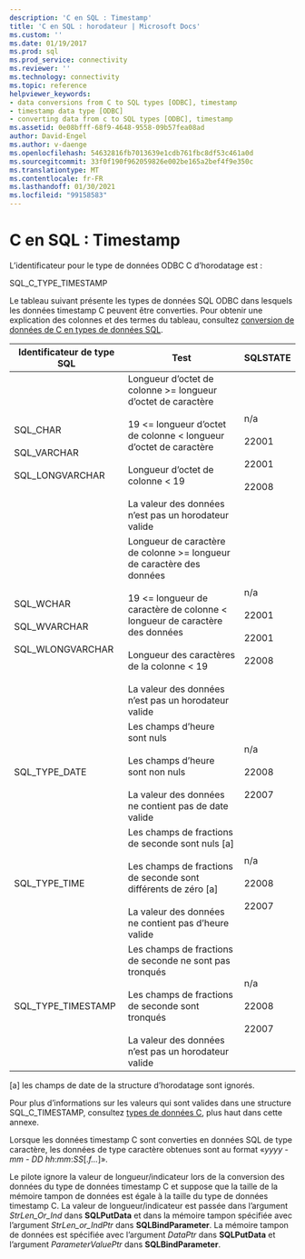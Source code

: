 ```yaml
---
description: 'C en SQL : Timestamp'
title: 'C en SQL : horodateur | Microsoft Docs'
ms.custom: ''
ms.date: 01/19/2017
ms.prod: sql
ms.prod_service: connectivity
ms.reviewer: ''
ms.technology: connectivity
ms.topic: reference
helpviewer_keywords:
- data conversions from C to SQL types [ODBC], timestamp
- timestamp data type [ODBC]
- converting data from c to SQL types [ODBC], timestamp
ms.assetid: 0e08bfff-68f9-4648-9558-09b57fea08ad
author: David-Engel
ms.author: v-daenge
ms.openlocfilehash: 54632816fb7013639e1cdb761fbc8df53c461a0d
ms.sourcegitcommit: 33f0f190f962059826e002be165a2bef4f9e350c
ms.translationtype: MT
ms.contentlocale: fr-FR
ms.lasthandoff: 01/30/2021
ms.locfileid: "99158583"
---
```

# <a name="c-to-sql-timestamp"></a>C en SQL : Timestamp
L’identificateur pour le type de données ODBC C d’horodatage est :  
  
 SQL_C_TYPE_TIMESTAMP  
  
 Le tableau suivant présente les types de données SQL ODBC dans lesquels les données timestamp C peuvent être converties. Pour obtenir une explication des colonnes et des termes du tableau, consultez [conversion de données de C en types de données SQL](../../../odbc/reference/appendixes/converting-data-from-c-to-sql-data-types.md).  
  
|Identificateur de type SQL|Test|SQLSTATE|  
|-------------------------|----------|--------------|  
|SQL_CHAR<br /><br /> SQL_VARCHAR<br /><br /> SQL_LONGVARCHAR|Longueur d’octet de colonne >= longueur d’octet de caractère<br /><br /> 19 <= longueur d’octet de colonne < longueur d’octet de caractère<br /><br /> Longueur d’octet de colonne < 19<br /><br /> La valeur des données n’est pas un horodateur valide|n/a<br /><br /> 22001<br /><br /> 22001<br /><br /> 22008|  
|SQL_WCHAR<br /><br /> SQL_WVARCHAR<br /><br /> SQL_WLONGVARCHAR|Longueur de caractère de colonne >= longueur de caractère des données<br /><br /> 19 <= longueur de caractère de colonne < longueur de caractère des données<br /><br /> Longueur des caractères de la colonne < 19<br /><br /> La valeur des données n’est pas un horodateur valide|n/a<br /><br /> 22001<br /><br /> 22001<br /><br /> 22008|  
|SQL_TYPE_DATE|Les champs d’heure sont nuls<br /><br /> Les champs d’heure sont non nuls<br /><br /> La valeur des données ne contient pas de date valide|n/a<br /><br /> 22008<br /><br /> 22007|  
|SQL_TYPE_TIME|Les champs de fractions de seconde sont nuls [a]<br /><br /> Les champs de fractions de seconde sont différents de zéro [a]<br /><br /> La valeur des données ne contient pas d’heure valide|n/a<br /><br /> 22008<br /><br /> 22007|  
|SQL_TYPE_TIMESTAMP|Les champs de fractions de seconde ne sont pas tronqués<br /><br /> Les champs de fractions de seconde sont tronqués<br /><br /> La valeur des données n’est pas un horodateur valide|n/a<br /><br /> 22008<br /><br /> 22007|  
  
 [a] les champs de date de la structure d’horodatage sont ignorés.  
  
 Pour plus d’informations sur les valeurs qui sont valides dans une structure SQL_C_TIMESTAMP, consultez [types de données C](../../../odbc/reference/appendixes/c-data-types.md), plus haut dans cette annexe.  
  
 Lorsque les données timestamp C sont converties en données SQL de type caractère, les données de type caractère obtenues sont au format «*yyyy* - *mm* - *DD* *hh*:*mm*:*SS*[.*f...*]».  
  
 Le pilote ignore la valeur de longueur/indicateur lors de la conversion des données du type de données timestamp C et suppose que la taille de la mémoire tampon de données est égale à la taille du type de données timestamp C. La valeur de longueur/indicateur est passée dans l’argument *StrLen_Or_Ind* dans **SQLPutData** et dans la mémoire tampon spécifiée avec l’argument *StrLen_or_IndPtr* dans **SQLBindParameter**. La mémoire tampon de données est spécifiée avec l’argument *DataPtr* dans **SQLPutData** et l’argument *ParameterValuePtr* dans **SQLBindParameter**.
